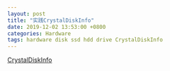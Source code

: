 ```yaml
---
layout: post
title: "实践CrystalDiskInfo"
date: 2019-12-02 13:53:00 +0800
categories: Hardware
tags: hardware disk ssd hdd drive CrystalDiskInfo
---
```


[CrystalDiskInfo](https://crystalmark.info/en/software/crystaldiskinfo/)

